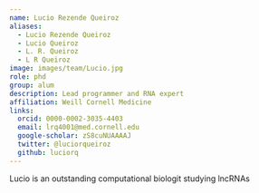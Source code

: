 ```yaml
---
name: Lucio Rezende Queiroz
aliases:
  - Lucio Rezende Queiroz
  - Lucio Queiroz
  - L. R. Queiroz
  - L R Queiroz
image: images/team/Lucio.jpg
role: phd
group: alum
description: Lead programmer and RNA expert
affiliation: Weill Cornell Medicine
links:
  orcid: 0000-0002-3035-4403
  email: lrq4001@med.cornell.edu
  google-scholar: zS8cuNUAAAAJ
  twitter: @luciorqueiroz
  github: luciorq
---
```


Lucio is an outstanding computational biologit studying lncRNAs